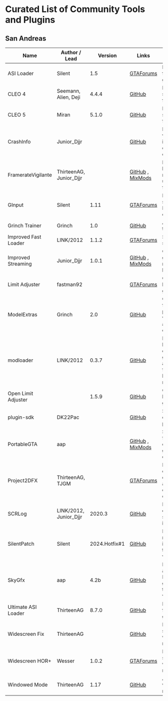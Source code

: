 # Curated List of Community Tools and Plugins

## San Andreas

| Name                 | Author / Lead           | Version       | Links                                                                                                                                                              | Description                                               |
| -------------------- | ----------------------- | ------------- | ------------------------------------------------------------------------------------------------------------------------------------------------------------------ | --------------------------------------------------------- |
| ASI Loader           | Silent                  | 1.5           | [GTAForums](https://gtaforums.com/topic/523982-relopensrc-silents-asi-loader)                                                                                      | Load ASI files on game start                              |
| CLEO 4               | Seemann, Alien, Deji    | 4.4.4         | [GitHub](https://github.com/cleolibrary/CLEO4)                                                                                                                     | New scripting features                                    |
| CLEO 5               | Miran                   | 5.1.0         | [GitHub](https://github.com/cleolibrary/CLEO5)                                                                                                                     | New scripting features                                    |
| CrashInfo            | Junior_Djjr             |               | [GitHub](https://github.com/JuniorDjjr/CrashInfo)                                                                                                                  | Display various information on game crash                 |
| FramerateVigilante   | ThirteenAG, Junior_Djjr |               | [GitHub](https://www.mixmods.com.br/2022/08/iii-vc-sa-framerate-vigilante/) , [MixMods](https://www.mixmods.com.br/2022/08/iii-vc-sa-framerate-vigilante/)         | Fix game bugs related to uncapped framerate               |
| GInput               | Silent                  | 1.11          | [GTAForums](https://gtaforums.com/topic/562765-ginput/)                                                                                                            | Proper support of PS/XBOX controllers                     |
| Grinch Trainer       | Grinch                  | 1.0           | [GitHub](https://github.com/user-grinch/GrinchTrainer-III-VC-SA)                                                                                                   | All-in-one trainer                                        |
| Improved Fast Loader | LINK/2012               | 1.1.2         | [GTAForums](https://gtaforums.com/topic/686694-improved-fast-loader)                                                                                               | Skip intro sequence                                       |
| Improved Streaming   | Junior_Djjr             | 1.0.1         | [GitHub](https://github.com/JuniorDjjr/LoadWholeMap) , [MixMods](https://www.mixmods.com.br/2022/04/improved-streaming/)                                           | Optimize game resources loading                           |
| Limit Adjuster       | fastman92               |               | [GTAForums](https://gtaforums.com/topic/733982-fastman92-limit-adjuster)                                                                                           | Change hardcoded game limits                              |
| ModelExtras          | Grinch                  | 2.0           | [GitHub](https://github.com/user-grinch/ModelExtras)                                                                                                               | Custom features for peds, weapons, and vehicle components |
| modloader            | LINK/2012               | 0.3.7         | [GitHub](https://github.com/thelink2012/modloader)                                                                                                                 | Easy loading of custom game assets & folder-based mod manager                                               |
| Open Limit Adjuster  |                         | 1.5.9         | [GitHub](https://github.com/GTAmodding/III.VC.SA.LimitAdjuster)                                                                                                    | Change hardcoded game limits                              |
| plugin-sdk           | DK22Pac                 |               | [GitHub](https://github.com/DK22Pac/plugin-sdk/)                                                                                                                   | SDK for creating plugins                                  |
| PortableGTA          | aap                     |               | [GitHub](https://github.com/GTAmodding/miscmods) , [MixMods](https://www.mixmods.com.br/2021/06/iii-vc-sa-portablegta-change-saves-folder-mudar-pasta-user-files/) | Store save files and config in game directory             |
| Project2DFX          | ThirteenAG, TJGM        |               | [GTAForums](https://gtaforums.com/topic/573478-project2dfx/)                                                                                                       | Increases object draw distances, adds LOD corona effects  |
| SCRLog               | LINK/2012, Junior_Djjr  | 2020.3        | [GitHub](https://github.com/JuniorDjjr/scrlog)                                                                                                                     | Log executed script instructions                          |
| SilentPatch          | Silent                  | 2024.Hotfix#1 | [GitHub](https://github.com/CookiePLMonster/SilentPatch)                                                                                                           | Fix numerous issues in the vanilla version                |
| SkyGfx               | aap                     | 4.2b          | [GitHub](https://github.com/aap/skygfx)                                                                                                                            | Bring accurate PS2 graphics to the PC version             |
| Ultimate ASI Loader  | ThirteenAG              | 8.7.0         | [GitHub](https://github.com/ThirteenAG/Ultimate-ASI-Loader)                                                                                                        | Load ASI files on game start                              |
| Widescreen Fix       | ThirteenAG              |               | [GitHub](https://github.com/ThirteenAG/WidescreenFixesPack)                                                                                                        | Better support of wide screen resolutions                 |
| Widescreen HOR+      | Wesser                  | 1.0.2         | [GTAForums](https://gtaforums.com/topic/669618-plugos-widescreen-hor-support/)                                                                                     | Proper Hor+ scaling on wide screen resolutions            |
| Windowed Mode        | ThirteenAG              | 1.17          | [GitHub](https://github.com/ThirteenAG/III.VC.SA.WindowedMode)                                                                                                     | Add windowed mode                                         |
